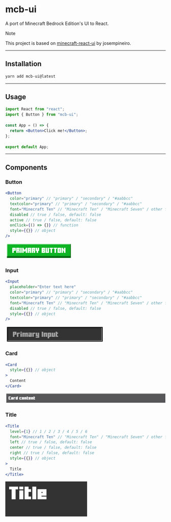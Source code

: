 # mcb-ui

A port of Minecraft Bedrock Edition's UI to React.

> [!NOTE]
> This project is based on [minecraft-react-ui](https://github.com/josempineiro/minecraft-react-ui) by josempineiro.

---

## Installation

```bash
yarn add mcb-ui@latest
```

---

## Usage

```jsx
import React from "react";
import { Button } from "mcb-ui";

const App = () => {
  return <Button>Click me!</Button>;
};

export default App;
```

---

## Components

### Button

```jsx
<Button
  color="primary" // "primary" / "secondary" / "#aabbcc"
  textcolor="primary" // "primary" / "secondary" / "#aabbcc"
  font="Minecraft Ten" // "Minecraft Ten" / "Minecraft Seven" / other font
  disabled // true / false, default: false
  active // true / false, default: false
  onClick={() => {}} // function
  style={{}} // object
/>
```

![Button](/gh/button.png)

### Input

```jsx
<Input
  placeholder="Enter text here"
  color="primary" // "primary" / "secondary" / "#aabbcc"
  textcolor="primary" // "primary" / "secondary" / "#aabbcc"
  font="Minecraft Ten" // "Minecraft Ten" / "Minecraft Seven" / other font
  disabled // true / false, default: false
  style={{}} // object
/>
```

![Input](/gh/input.png)

### Card

```jsx
<Card
  style={{}} // object
>
  Content
</Card>
```

![Card](/gh/card.png)

### Title

```jsx
<Title
  level={1} // 1 / 2 / 3 / 4 / 5 / 6
  font="Minecraft Ten" // "Minecraft Ten" / "Minecraft Seven" / other font
  left // true / false, default: false
  center // true / false, default: false
  right // true / false, default: false
  style={{}} // object
>
  Title
</Title>
```

![Title](/gh/title.png)
